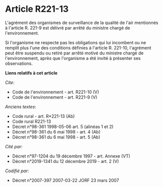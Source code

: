 # Article R221-13

L'agrément des organismes de surveillance de la qualité de l'air mentionnés à l'article R. 221-9 est délivré par arrêté du
ministre chargé de l'environnement. 

Si l'organisme ne respecte pas les obligations qui lui incombent ou ne remplit plus l'une des conditions définies à l'article
R. 221-10, l'agrément peut être suspendu ou retiré par arrêté motivé du ministre chargé de l'environnement, après que
l'organisme a été invité à présenter ses observations.

**Liens relatifs à cet article**

_Cite_:

  - Code de l'environnement - art. R221-10 (V)
  - Code de l'environnement - art. R221-9 (V)

_Anciens textes_:

  - Code rural - art. R*221-13 (Ab)
  - Code rural R221-13
  - Décret n°98-361 1998-05-06 art. 5 (alinéas 1 et 2)
  - Décret n°98-361 du 6 mai 1998 - art. 4 (Ab)
  - Décret n°98-361 du 6 mai 1998 - art. 5 (Ab)

_Cité par_:

  - Décret n°97-1204 du 19 décembre 1997 - art. Annexe (VT)
  - Décret n°2019-1341 du 12 décembre 2019 - art. 2 (V)

_Codifié par_:

  - Décret n°2007-397 2007-03-22 JORF 23 mars 2007
